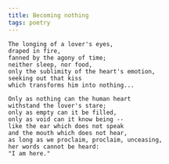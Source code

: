 ```yaml
---
title: Becoming nothing
tags: poetry
---
```


    The longing of a lover's eyes,
    draped in fire,
    fanned by the agony of time;
    neither sleep, nor food,
    only the sublimity of the heart's emotion,
    seeking out that kiss
    which transforms him into nothing...

    Only as nothing can the human heart
    withstand the lover's stare;
    only as empty can it be filled,
    only as void can it know being --
    like the ear which does not speak
    and the mouth which does not hear,
    as long as we proclaim, proclaim, unceasing,
    her words cannot be heard:
    "I am here."


